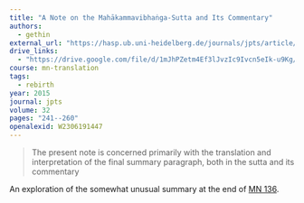 ```yaml
---
title: "A Note on the Mahākammavibhaṅga-Sutta and Its Commentary"
authors:
  - gethin
external_url: "https://hasp.ub.uni-heidelberg.de/journals/jpts/article/view/27921/27320"
drive_links:
  - "https://drive.google.com/file/d/1mJhPZetm4Ef3lJvzIc9Ivcn5eIk-u9Kg/view?usp=drivesdk"
course: mn-translation
tags:
  - rebirth
year: 2015
journal: jpts
volume: 32
pages: "241--260"
openalexid: W2306191447
---
```


> The present note is concerned primarily with the translation and interpretation of the final summary paragraph, both in the sutta and its commentary

An exploration of the somewhat unusual summary at the end of [MN 136](/content/canon/mn136).

